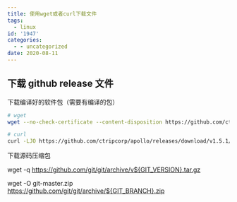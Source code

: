 ```yaml
---
title: 使用wget或者curl下载文件
tags:
  - linux
id: '1947'
categories:
  - - uncategorized
date: 2020-08-11
---
```


## 下载 github release 文件

下载编译好的软件包（需要有编译的包）

```bash
# wget
wget --no-check-certificate --content-disposition https://github.com/ctripcorp/apollo/releases/download/v1.5.1/apollo-adminservice-1.5.1-github.zip

# curl
curl -LJO https://github.com/ctripcorp/apollo/releases/download/v1.5.1/apollo-adminservice-1.5.1-github.zip
```

下载源码压缩包

wget -q https://github.com/git/git/archive/v${GIT_VERSION}.tar.gz

wget -O git-master.zip https://github.com/git/git/archive/${GIT_BRANCH}.zip
